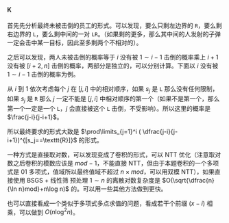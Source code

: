 #### K

首先先分析最终未被击倒的员工的形式。可以发现，要么只剩左边界的 $\texttt{R}$，要么剩右边界的 $\texttt{L}$，要么剩中间的一对 $\texttt{LR}$。（如果剩的更多，那么其中间的人发射的子弹一定会击中某一目标，因此至多剩两个不相对的）。

之后可以发现，两人未被击倒的概率等于 $i$ 没有被 $1\sim i-1$ 击倒的概率乘上 $i+1$ 没有被 $[i+2,n]$ 击倒的概率，两部分是独立的，可以分别计算。下面以 $i$ 没有被 $1\sim i-1$ 击倒的概率为例。

从 $i$ 到 $1$ 依次考虑每个 $j$ 在 $[j,i]$ 中的相对顺序，如果 $s_j$ 是 $\texttt{L}$ 那么没有任何限制，如果 $s_j$ 是 $\texttt{R}$ 那么 $j$ 一定不能是 $[j,i]$ 中相对顺序的第一个（如果不是第一个，那么第一个一定是一个 $\texttt{L}$，$j$ 会直接被这个 $\texttt{L}$ 击倒，不受影响）。所以这里的概率是 $\frac{j-i}{j-i+1}$。

所以最终要求的形式大致是 $\prod\limits_{j=1}^i ( \dfrac{j-i}{j-i+1})^{[s_j==\texttt{R}]}$ 的形式。

一种方式是直接取对数，可以发现变成了卷积的形式，可以 NTT 优化（注意取对数之后卷积的模数应该是 $mod-1$，不能直接 NTT，但由于本题卷积的一个多项式是 $01$ 多项式，值域所以最终值域不超过 $n\times mod$，可以用双模 NTT），如果直接使用 BSGS + 线性筛 预处理 $1\sim n$ 的离散对数复杂度是 $O(\sqrt{\dfrac{n}{\ln n}mod}+n\log n)$ 的。可以用一些其他方法做到更快。

也可以直接看成一个类似于多项式多点求值的问题，看成若干个前缀 $(x-i)$ 相乘，可以做到 $O(n\log^2 n)$。